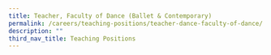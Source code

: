 ```yaml
---
title: Teacher, Faculty of Dance (Ballet & Contemporary)
permalink: /careers/teaching-positions/teacher-dance-faculty-of-dance/
description: ""
third_nav_title: Teaching Positions
---
```

